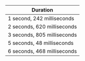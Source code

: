 |Duration|
|-|
|1 second, 242 milliseconds|
|2 seconds, 620 milliseconds|
|3 seconds, 805 milliseconds|
|5 seconds, 48 milliseconds|
|6 seconds, 468 milliseconds|